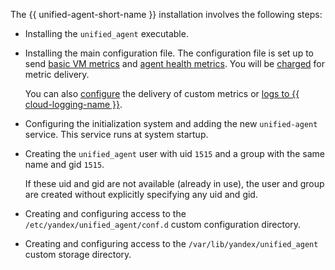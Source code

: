 The {{ unified-agent-short-name }} installation involves the following steps:

* Installing the `unified_agent` executable.

* Installing the main configuration file. The configuration file is set up to send [basic VM metrics](../../monitoring/concepts/data-collection/unified-agent/inputs.md#linux_metrics_input) and [agent health metrics](../../monitoring/concepts/data-collection/unified-agent/inputs.md#agent_metrics_input). You will be [charged](../../monitoring/pricing.md) for metric delivery.

    You can also [configure](../../monitoring/concepts/data-collection/unified-agent/configuration.md) the delivery of custom metrics or [logs to {{ cloud-logging-name }}](../../monitoring/concepts/data-collection/unified-agent/outputs.md#yc_logs_output).

* Configuring the initialization system and adding the new `unified-agent` service. This service runs at system startup.

* Creating the `unified_agent` user with uid `1515` and a group with the same name and gid `1515`.

    If these uid and gid are not available (already in use), the user and group are created without explicitly specifying any uid and gid.

* Creating and configuring access to the `/etc/yandex/unified_agent/conf.d` custom configuration directory.

* Creating and configuring access to the `/var/lib/yandex/unified_agent` custom storage directory.